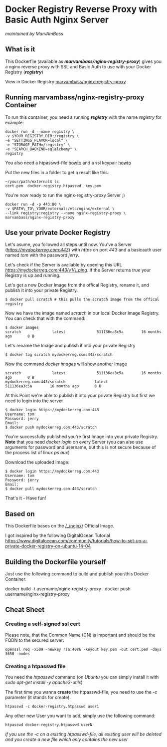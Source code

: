 # Docker Registry Reverse Proxy with Basic Auth Nginx Server
_maintained by MarvAmBass_

## What is it

This Dockerfile (available as ___marvambass/nginx-registry-proxy___) gives you a nginx reverse proxy with SSL and Basic Auth to use with your Docker Registry (___registry___)

View in Docker Registry [marvambass/nginx-registry-proxy](https://registry.hub.docker.com/u/marvambass/nginx-registry-proxy/)

## Running marvambass/nginx-registry-proxy Container 

To run this container, you need a running ___registry___ with the name _registry_ for example:

    docker run -d --name registry \
    -v $YOUR_REGISTRY_DIR:/registry \
    -e "SETTINGS_FLAVOR=local" \
    -e "STORAGE_PATH=/registry" \
    -e "SEARCH_BACKEND=sqlalchemy" \
    registry

You also need a htpasswd-file [howto](#creating-a-htpasswd-file) and a ssl keypair [howto](#creating-a-self-signed-ssl-cert)

Put the new files in a folder to get a result like this:

    ~/your/path/external$ ls
    cert.pem  docker-registry.htpasswd  key.pem

You're now ready to run the nginx-registry-proxy Server ;)

    docker run -d -p 443:80 \
    -v $PATH\_TO\_YOUR/external:/etc/nginx/external \
    --link registry:registry --name nginx-registry-proxy \
    marvambass/nginx-registry-proxy

## Use your private Docker Registry

Let's asume, you followed all steps until now. You've a Server (_https://mydockerreg.com:443_) with _https_ on port _443_ and a basicauth user named _tom_ with the password _jerry_.

Let's check if the Server is available by opening this URL _https://mydockerreg.com:443/v1/\_ping_. If the Server returns _true_ your Registry is up and running.

Let's get a new Docker Image from the offical Registry, rename it, and publish it into your private Registry.

    $ docker pull scratch # this pulls the scratch image from the offical registry

Now we have the image named _scratch_ in our local Docker Image Registry. You can check that with the command:

    $ docker images
    scratch              latest              511136ea3c5a        16 months ago       0 B

Let's rename the Image and publish it into your private Registry

    $ docker tag scratch mydockerreg.com:443/scratch

Now the command _docker images_ will show another Image

    scratch              latest              511136ea3c5a        16 months ago       0 B
    mydockerreg.com:443/scratch             latest              511136ea3c5a        16 months ago       0 B

At this Point we're able to publish it into your private Registry but first we need to login into the server

    $ docker login https://mydockerreg.com:443
    Username: tom
    Password: jerry
    Email: 
    $ docker push mydockerreg.com:443/scratch

You're successfully published you're first Image into your private Registry.
__Note__ that you need _docker login_ on every Server (you can also use arguments for password and username, but this is not secure because of the process list of linux _ps aux_)

Download the uploaded Image:

    $ docker login https://mydockerreg.com:443
    Username: tom
    Password: jerry
    Email: 
    $ docker pull mydockerreg.com:443/scratch
    
That's it - Have fun!
    
## Based on

This Dockerfile bases on the [/\_/nginx/](https://registry.hub.docker.com/_/nginx/) Official Image.

I got inspired by the following DigitalOcean Tutorial [https://www.digitalocean.com/community/tutorials/how-to-set-up-a-private-docker-registry-on-ubuntu-14-04
](https://www.digitalocean.com/community/tutorials/how-to-set-up-a-private-docker-registry-on-ubuntu-14-04)

## Building the Dockerfile yourself

Just use the following command to build and publish your/this Docker Container.

  docker build -t username/nginx-registry-proxy .
  docker push username/nginx-registry-proxy

## Cheat Sheet

### Creating a self-signed ssl cert

Please note, that the Common Name (CN) is important and should be the FQDN to the secured server:

    openssl req -x509 -newkey rsa:4086 -keyout key.pem -out cert.pem -days 3650 -nodes

### Creating a htpasswd file

You need the _htpasswd_ command (on _Ubuntu_ you can simply install it with _sudo apt-get install -y apache2-utils_)

The first time you wanna __create__ the htpasswd-file, you need to use the _-c_ parameter (it stands for create).

    htpasswd -c docker-registry.htpasswd user1

Any other new User you want to add, simply use the following command:

    htpasswd docker-registry.htpasswd userN

_if you use the -c on a existing htpasswd-file, all existing user will be deleted and you create a new file which only contains the new user_
